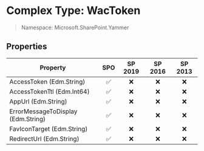 # Complex Type: WacToken

> Namespace: Microsoft.SharePoint.Yammer

## Properties

Property | SPO | SP 2019 | SP 2016 | SP 2013
----------|:---:|:-------:|:-------:|:-------:
AccessToken (Edm.String) | ✅ | ❌ | ❌ | ❌
AccessTokenTtl (Edm.Int64) | ✅ | ❌ | ❌ | ❌
AppUrl (Edm.String) | ✅ | ❌ | ❌ | ❌
ErrorMessageToDisplay (Edm.String) | ✅ | ❌ | ❌ | ❌
FavIconTarget (Edm.String) | ✅ | ❌ | ❌ | ❌
RedirectUrl (Edm.String) | ✅ | ❌ | ❌ | ❌